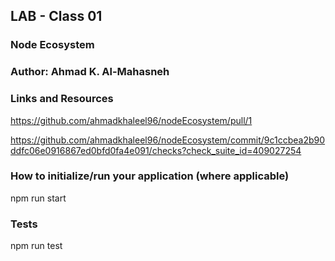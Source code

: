 
## LAB  - Class 01

### Node Ecosystem

### Author: Ahmad K. Al-Mahasneh 

### Links and Resources
https://github.com/ahmadkhaleel96/nodeEcosystem/pull/1 

https://github.com/ahmadkhaleel96/nodeEcosystem/commit/9c1ccbea2b90ddfc06e0916867ed0bfd0fa4e091/checks?check_suite_id=409027254

### How to initialize/run your application (where applicable)
npm run start

### Tests
npm run test

